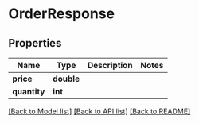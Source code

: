 # OrderResponse

## Properties
Name | Type | Description | Notes
------------ | ------------- | ------------- | -------------
**price** | **double** |  | 
**quantity** | **int** |  | 

[[Back to Model list]](../../README.md#documentation-for-models) [[Back to API list]](../../README.md#documentation-for-api-endpoints) [[Back to README]](../../README.md)

